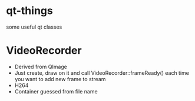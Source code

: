 qt-things
=========

some useful qt classes

VideoRecorder
=========

- Derived from QImage
- Just create, draw on it and call VideoRecorder::frameReady() each time you want to add new frame to stream
- H264
- Container guessed from file name
